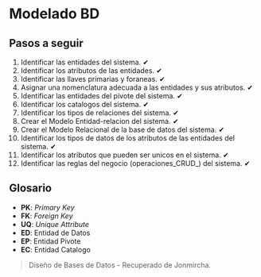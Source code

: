 # Modelado BD

## Pasos a seguir

1. Identificar las entidades del sistema. ✔
1. Identificar los atributos de las entidades. ✔
1. Identificar las llaves primarias y foraneas. ✔
1. Asignar una nomenclatura adecuada a las entidades y sus atributos. ✔
1. Identificar las entidades del pivote del sistema. ✔
1. Identificar los catalogos del sistema. ✔
1. Identificar los tipos de relaciones del sistema. ✔
1. Crear el Modelo Entidad-relacion del sistema. ✔
1. Crear el Modelo Relacional de la base de datos del sistema. ✔
1. Identificar los tipos de datos de los atributos de las entidades del sistema. ✔
1. Identificar los atributos que pueden ser unicos en el sistema. ✔
1. Identificar las reglas del negocio (operaciones_CRUD_) del sistema. ✔



## Glosario

- **PK**: _Primary Key_
- **FK**: _Foreign Key_
- **UQ**: _Unique Attribute_ 
- **ED**: Entidad de Datos
- **EP**: Entidad Pivote
- **EC**: Entidad Catalogo


> Diseño de Bases de Datos - Recuperado de Jonmircha.
